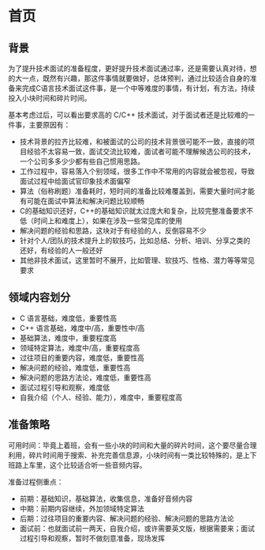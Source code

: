 # 首页

## 背景

为了提升技术面试的准备程度，更好提升技术面试通过率，还是需要认真对待，想的大一点，既然有兴趣，那这件事情就要做好，总体预判，通过比较适合自身的准备来完成C语言技术面试这件事，是一个中等难度的事情，有计划，有方法，持续投入小块时间和碎片时间。

基本考虑过后，可以看出要求高的 C/C++ 技术面试，对于面试者还是比较难的一件事，主要原因有：

- 技术背景的拉齐比较难，和被面试的公司的技术背景很可能不一致，直接的项目经验不太容易一致，面试交流比较难，面试者可能不理解候选公司的技术，一个公司多多少少都有些自己惯用思路。
- 工作过程中，容易落入个别领域，很多工作中不常用的内容就会被忽视，导致面试过程中给面试官印象技术面偏窄
- 算法（俗称刷题）准备耗时，短时间的准备比较难覆盖到，需要大量时间才能有可能在面试中算法和解决问题比较顺畅
- C的基础知识还好，C++的基础知识就太过庞大和复杂，比较完整准备要求不低（时间上和难度上），如果在涉及一些常见库的使用
- 解决问题的经验和思路，这块对于有经验的人，反倒容易不少
- 针对个人/团队的技术提升上的软技巧，比如总结、分析、培训、分享之类的还好，有经验的人一般还好
- 其他非技术面试，这里暂时不展开，比如管理、软技巧、性格、潜力等等常见要求

## 领域内容划分

* C 语言基础，难度低，重要性高
* C++ 语言基础，难度中/高，重要性中/高
* 基础算法，难度中，重要程度高
* 领域特定算法，难度中/高，重要程度高
* 过往项目的重要内容，难度低，重要性高
* 解决问题的经验，难度低，重要性高
* 解决问题的思路方法论，难度低，重要性高
* 面试过程引导和观察，难度低
* 自我介绍（个人、经验、能力），难度中，重要程度高

## 准备策略

可用时间：毕竟上着班，会有一些小块的时间和大量的碎片时间，这个要尽量合理利用，碎片时间用于搜索、补充完善信息源，小块时间有一类比较特殊的，是上下班路上车里，这个比较适合听一些音频内容。

准备过程侧重点：

- 前期：基础知识，基础算法，收集信息，准备好音频内容
- 中期：前期内容继续，外加领域特定算法
- 后期：过往项目的重要内容、解决问题的经验、解决问题的思路方法论
- 面试前：也就面试前一两天，自我介绍，或许需要英文版，根据需要来；面试过程引导和观察，暂时不做刻意准备，现场发挥